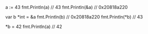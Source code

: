 a := 43
fmt.Println(a) // 43
fmt.Println(&a) // 0x20818a220

var b *int = &a
fmt.Println(b) // 0x20818a220
fmt.Println(*b) // 43

*b = 42
fmt.Println(a) // 42
